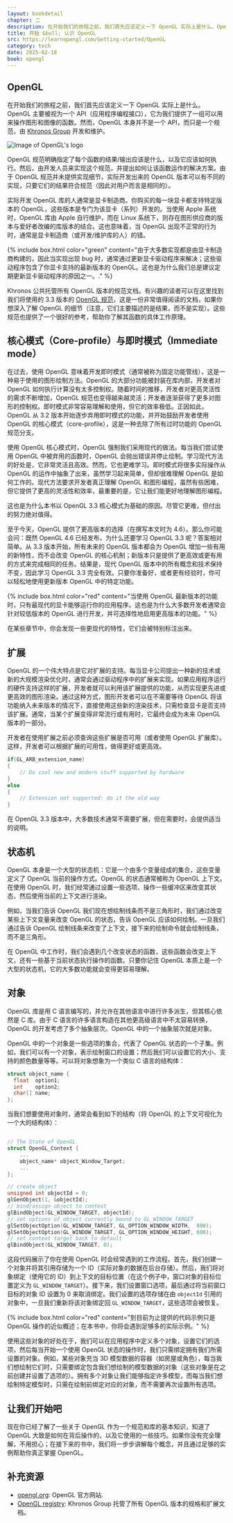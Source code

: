 ```yaml
---
layout: bookdetail
chapter: 二
description: 在开始我们的旅程之前，我们首先应该定义一下 OpenGL 实际上是什么。OpenGL 主要被视为一个 API（应用程序编程接口），它为我们提供了一组可以用来操作图形和图像的函数。然而，OpenGL 本身并不是一个 API，而只是一个规范，由 [Khronos Group](http://www.khronos.org/) 开发和维护。
title: 开始 &bull; 认识 OpenGL
src: https://learnopengl.com/Getting-started/OpenGL
category: tech
date: 2025-02-18
book: opengl
---
```


## OpenGL

在开始我们的旅程之前，我们首先应该定义一下 OpenGL 实际上是什么。OpenGL 主要被视为一个 API（应用程序编程接口），它为我们提供了一组可以用来操作图形和图像的函数。然而，OpenGL 本身并不是一个 API，而只是一个规范，由 [Khronos Group](http://www.khronos.org/) 开发和维护。

<img src="https://learnopengl.com/img/getting-started/opengl.jpg" class="right" alt="Image of OpenGL's logo">

OpenGL 规范明确指定了每个函数的结果/输出应该是什么，以及它应该如何执行。然后，由开发人员来实现这个规范，并提出如何让该函数运作的解决方案。由于 OpenGL 规范并未提供实现细节，实际开发出来的 OpenGL 版本可以有不同的实现，只要它们的结果符合规范（因此对用户而言是相同的）。

实际开发 OpenGL 库的人通常是显卡制造商。你购买的每一块显卡都支持特定版本的 OpenGL，这些版本是专门为该显卡（系列）开发的。当使用 Apple 系统时，OpenGL 库由 Apple 自行维护，而在 Linux 系统下，则存在图形供应商的版本与爱好者改编的库版本的结合。这也意味着，当 OpenGL 出现不正常的行为时，通常是显卡制造商（或开发/维护库的人）的错。

{% include box.html color="green" content="由于大多数实现都是由显卡制造商构建的，因此当实现出现 bug 时，通常通过更新显卡驱动程序来解决；这些驱动程序包含了你显卡支持的最新版本的 OpenGL。这也是为什么我们总是建议定期更新显卡驱动程序的原因之一。." %}

Khronos 公共托管所有 OpenGL 版本的规范文档。有兴趣的读者可以在这里找到我们将使用的 3.3 版本的 [OpenGL 规范](https://www.opengl.org/registry/doc/glspec33.core.20100311.withchanges.pdf)，这是一份非常值得阅读的文档，如果你想深入了解 OpenGL 的细节（注意，它们主要描述的是结果，而不是实现）。这些规范也提供了一个很好的参考，帮助你了解其函数的具体工作原理。

## 核心模式（Core-profile）与即时模式（Immediate mode）

在过去，使用 OpenGL 意味着开发即时模式（通常被称为固定功能管线），这是一种易于使用的图形绘制方法。OpenGL 的大部分功能被封装在库内部，开发者对 OpenGL 如何执行计算没有太多控制权。随着时间的推移，开发者对更高灵活性的需求不断增加，OpenGL 规范也变得越来越灵活；开发者逐渐获得了更多对图形的控制权。即时模式非常容易理解和使用，但它的效率极低。正因如此，OpenGL 从 3.2 版本开始逐步弃用即时模式的功能，并开始鼓励开发者使用 OpenGL 的核心模式（core-profile），这是一种去除了所有过时功能的 OpenGL 规范分支。

使用 OpenGL 核心模式时，OpenGL 强制我们采用现代的做法。每当我们尝试使用 OpenGL 中被弃用的函数时，OpenGL 会抛出错误并停止绘制。学习现代方法的好处是，它非常灵活且高效。然而，它也更难学习。即时模式将很多实际操作从 OpenGL 的运作中抽象了出来，虽然学习起来简单，但却很难理解 OpenGL 是如何工作的。现代方法要求开发者真正理解 OpenGL 和图形编程，虽然有些困难，但它提供了更高的灵活性和效率，最重要的是，它让我们能更好地理解图形编程。

这也是为什么本书以 OpenGL 3.3 核心模式为基础的原因。尽管它更难，但付出的努力绝对值得。

至于今天，OpenGL 提供了更高版本的选择（在撰写本文时为 4.6）。那么你可能会问：既然 OpenGL 4.6 已经发布，为什么还要学习 OpenGL 3.3 呢？答案相对简单。从 3.3 版本开始，所有未来的 OpenGL 版本都会为 OpenGL 增加一些有用的新特性，而不会改变 OpenGL 的核心机制；新版本只是提供了更高效或更有用的方式来完成相同的任务。结果是，现代 OpenGL 版本中的所有概念和技术保持不变，因此学习 OpenGL 3.3 完全有效。只要你准备好，或者更有经验时，你可以轻松地使用更新版本 OpenGL 中的特定功能。

{% include box.html color="red" content="当使用 OpenGL 最新版本的功能时，只有最现代的显卡能够运行你的应用程序。这也是为什么大多数开发者通常会针对较低版本的 OpenGL 进行开发，并可选择性地启用更高版本的功能。" %}

在某些章节中，你会发现一些更现代的特性，它们会被特别标注出来。

## 扩展

OpenGL 的一个伟大特点是它对扩展的支持。每当显卡公司提出一种新的技术或新的大规模渲染优化时，通常会通过驱动程序中的扩展来实现。如果应用程序运行的硬件支持这样的扩展，开发者就可以利用该扩展提供的功能，从而实现更先进或更高效的图形渲染。通过这种方式，图形开发者可以在不需要等待 OpenGL 将该功能纳入未来版本的情况下，直接使用这些新的渲染技术，只需检查显卡是否支持该扩展。通常，当某个扩展变得非常流行或有用时，它最终会成为未来 OpenGL 版本的一部分。

开发者在使用扩展之前必须查询这些扩展是否可用（或者使用 OpenGL 扩展库）。这样，开发者可以根据扩展的可用性，做得更好或更高效。

```cpp
if(GL_ARB_extension_name)
{
    // Do cool new and modern stuff supported by hardware
}
else
{
    // Extension not supported: do it the old way
}
```

在 OpenGL 3.3 版本中，大多数技术通常不需要扩展，但在需要时，会提供适当的说明。

## 状态机

OpenGL 本身是一个大型的状态机：它是一个由多个变量组成的集合，这些变量定义了 OpenGL 当前的操作方式。OpenGL 的状态通常被称为 OpenGL 上下文。在使用 OpenGL 时，我们经常通过设置一些选项、操作一些缓冲区来改变其状态，然后使用当前的上下文进行渲染。

例如，当我们告诉 OpenGL 我们现在想绘制线条而不是三角形时，我们通过改变某些上下文变量来改变 OpenGL 的状态，告诉 OpenGL 应该如何绘制。一旦我们通过告诉 OpenGL 绘制线条来改变了上下文，接下来的绘制命令就会绘制线条，而不是三角形。

在 OpenGL 中工作时，我们会遇到几个改变状态的函数，这些函数会改变上下文，还有一些基于当前状态执行操作的函数。只要你记住 OpenGL 本质上是一个大型的状态机，它的大多数功能就会变得更容易理解。

## 对象

OpenGL 库是用 C 语言编写的，并允许在其他语言中进行许多派生，但其核心依然是 C 库。由于 C 语言的许多语言构造在其他更高级语言中不太容易转换，OpenGL 的开发考虑了多个抽象层次。OpenGL 中的一个抽象层次就是对象。

OpenGL 中的一个对象是一些选项的集合，代表了 OpenGL 状态的一个子集。例如，我们可以有一个对象，表示绘制窗口的设置；然后我们可以设置它的大小、支持的颜色数量等等。可以将对象想象为一个类似 C 语言的结构体：

```cpp
struct object_name {
  float  option1;
  int    option2;
  char[] name;
};
```

当我们想要使用对象时，通常会看到如下的结构（将 OpenGL 的上下文可视化为一个大的结构体）：

```cpp

// The State of OpenGL
struct OpenGL_Context {
  	...
  	object_name* object_Window_Target;
  	...
};
```

```cpp
// create object
unsigned int objectId = 0;
glGenObject(1, &objectId);
// bind/assign object to context
glBindObject(GL_WINDOW_TARGET, objectId);
// set options of object currently bound to GL_WINDOW_TARGET
glSetObjectOption(GL_WINDOW_TARGET, GL_OPTION_WINDOW_WIDTH,  800);
glSetObjectOption(GL_WINDOW_TARGET, GL_OPTION_WINDOW_HEIGHT, 600);
// set context target back to default
glBindObject(GL_WINDOW_TARGET, 0);
```

这段代码展示了你在使用 OpenGL 时会经常遇到的工作流程。首先，我们创建一个对象并将其引用存储为一个 ID（实际对象的数据在后台存储）。然后，我们将对象绑定（使用它的 ID）到上下文的目标位置（在这个例子中，窗口对象的目标位置定义为 `GL_WINDOW_TARGET`）。接下来，我们设置窗口选项，最后通过将当前窗口目标的对象 ID 设置为 0 来取消绑定。我们设置的选项存储在由 `objectId` 引用的对象中，一旦我们重新将该对象绑定回 `GL_WINDOW_TARGET`，这些选项会被恢复。

{% include box.html color="red" content="到目前为止提供的代码示例只是 OpenGL 操作的近似概述；在本书中，你将会遇到足够多的实际示例。" %}

使用这些对象的好处在于，我们可以在应用程序中定义多个对象，设置它们的选项，然后每当开始一个使用 OpenGL 状态的操作时，我们只需绑定拥有我们所需设置的对象。例如，某些对象充当 3D 模型数据的容器（如房屋或角色），每当我们想绘制它们时，只需要绑定包含我们想绘制的模型数据的对象（这些对象是在之前创建并设置了选项的）。拥有多个对象让我们能够指定许多模型，而每当我们想绘制特定模型时，只需在绘制前绑定对应的对象，而不需要再次设置所有选项。

## 让我们开始吧

现在你已经了解了一些关于 OpenGL 作为一个规范和库的基本知识，知道了 OpenGL 大致是如何在背后操作的，以及它使用的一些技巧。如果你没有完全理解，不用担心；在接下来的书中，我们将一步步讲解每个概念，并且通过足够的实例帮助你真正掌握 OpenGL。

## 补充资源

- [opengl.org](https://www.opengl.org/): OpenGL 官方网站.
- [OpenGL registry](https://www.opengl.org/registry/): Khronos Group 托管了所有 OpenGL 版本的规格和扩展文档。
